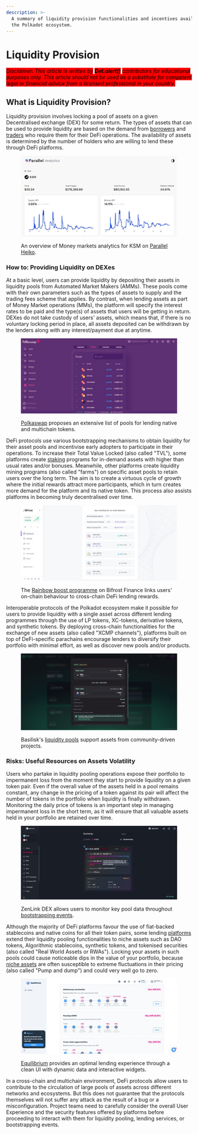 ```yaml
---
description: >-
  A summary of liquidity provision functionalities and incentives available in
  the Polkadot ecosystem.
---
```


# Liquidity Provision

_<mark style="background-color:red;">Disclaimer: This article is written by</mark> <mark style="background-color:red;"></mark><mark style="background-color:red;">**Dot.alert()**</mark> <mark style="background-color:red;"></mark><mark style="background-color:red;">contributors for educational purposes only. This article should not be used as a substitute for competent legal or financial advice from a licensed professional in your country.</mark>_



## What is Liquidity Provision?

Liquidity provision involves locking a pool of assets on a given Decentralised exchange (DEX) for some return. The types of assets that can be used to provide liquidity are based on the demand from [borrowers](../borrowing/) and [traders](../swapping/) who require them for their DeFi operations. The availability of assets is determined by the number of holders who are willing to lend these through DeFi platforms.

<figure><img src="../../../.gitbook/assets/O_LendingParallelAnalytics.JPG" alt="Parallel Finance provides Money markets analytics to lenders, borrowers, and traders."><figcaption><p>An overview of Money markets analytics for KSM on <a href="https://analytics.parallel.fi/moneymarket/KSM">Parallel Heiko</a>.</p></figcaption></figure>



### How to:  Providing Liquidity on DEXes

At a basic level, users can provide liquidity by depositing their assets in liquidity pools from Automated Market Makers (AMMs). These pools come with their own parameters such as the types of assets to supply and the trading fees scheme that applies. By contrast, when lending assets as part of Money Market operations (MMs), the platform will specify the interest rates to be paid and the type(s) of assets that users will be getting in return. DEXes do not take custody of users' assets, which means that, if there is no voluntary locking period in place, all assets deposited can be withdrawn by the lenders along with any interest/payment due at anytime.

<figure><img src="../../../.gitbook/assets/O_LendingPolkaswap.JPG" alt="Polkaswap has lending features for a wide range of native and multichain tokens."><figcaption><p><a href="https://polkaswap.io/#/explore/pools/">Polkaswap</a> proposes an extensive list of pools for lending native and multichain tokens.</p></figcaption></figure>

DeFi protocols use various bootstrapping mechanisms to obtain liquidity for their asset pools and incentivise early adopters to participate in their operations. To increase their Total Value Locked (also called "TVL"), some platforms create [staking](../staking/) programs for in-demand assets with higher than usual rates and/or bonuses. Meanwhile, other platforms create liquidity mining programs (also called "farms") on specific asset pools to retain users over the long term. The aim is to create a virtuous cycle of growth where the initial rewards attract more participants, which in turn creates more demand for the platform and its native token. This process also assists platforms in becoming truly decentralised over time.

<figure><img src="../../../.gitbook/assets/O_LendingBifrostBoost.JPG" alt="Bifrost runs a Rainbow Boost programme to reward long-standing users and lenders."><figcaption><p>The <a href="https://bifrost.app/dashboard/boost">Rainbow boost programme</a> on Bifrost Finance links users' on-chain behaviour to cross-chain DeFi lending rewards.</p></figcaption></figure>

Interoperable protocols of the Polkadot ecosystem make it possible for users to provide liquidity with a single asset across different lending programmes through the use of LP tokens, XC-tokens, derivative tokens, and synthetic tokens. By deploying cross-chain functionalities for the exchange of new assets (also called "XCMP channels"), platforms built on top of DeFi-specific parachains encourage lenders to diversify their portfolio with minimal effort, as well as discover new pools and/or products.

<figure><img src="../../../.gitbook/assets/O_LendingBasilisk.JPG" alt="Basilisk Finance supports assets from community-driven projects."><figcaption><p>Basilisk's <a href="https://app.basilisk.cloud/#/pools-and-farms">liquidity pools</a> support assets from community-driven projects.</p></figcaption></figure>



### Risks: Useful Resources on Assets Volatility

Users who partake in liquidity pooling operations expose their portfolio to impermanent loss from the moment they start to provide liquidity on a given token pair. Even if the overall value of the assets held in a pool remains constant, any change in the pricing of a token against its pair will affect the number of tokens in the portfolio when liquidity is finally withdrawn. Monitoring the daily price of tokens is an important step in managing impermanent loss in the short term, as it will ensure that all valuable assets held in your portfolio are retained over time.

<figure><img src="../../../.gitbook/assets/O_LendingZenLink.JPG" alt="ZenLink DEX integrates data monitoring tools for Bootstrapping events."><figcaption><p>ZenLink DEX allows users to monitor key pool data throughout <a href="https://dex.zenlink.pro/#/bootstrap/list">bootstrapping events</a>.</p></figcaption></figure>

Although the majority of DeFi platforms favour the use of fiat-backed stablecoins and native coins for all their token pairs, some lending [platforms](../../5.regulations/platforms/) extend their liquidity pooling functionalities to niche assets such as DAO tokens, Algorithmic stablecoins, synthetic tokens, and tokenised securities (also called "Real World Assets or RWAs"). Locking your assets in such pools could cause noticeable dips in the value of your portfolio, because [niche assets](derivatives-markets.md) are often susceptible to extreme fluctuations in their pricing (also called "Pump and dump") and could very well go to zero.

<figure><img src="../../../.gitbook/assets/O_LendingEquilibrium.JPG" alt="Equilibrium provides a clean UI with dynamic data and interactive widgets on its lending page."><figcaption><p><a href="https://app.equilibrium.io/earn/strategies">Equilibrium</a> provides an optimal lending experience through a clean UI with dynamic data and interactive widgets.</p></figcaption></figure>

In a cross-chain and multichain environment, DeFi protocols allow users to contribute to the circulation of large pools of assets across different networks and ecosystems. But this does not guarantee that the protocols themselves will not suffer any attack as the result of a bug or a misconfiguration. Project teams need to carefully consider the overall User Experience and the security features offered by platforms before proceeding to interact with them for liquidity pooling, lending services, or bootstrapping events.


